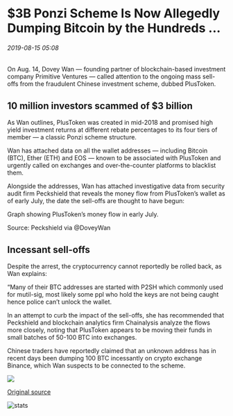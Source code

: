 # $3B Ponzi Scheme Is Now Allegedly Dumping Bitcoin by the Hundreds ...

###### 2019-08-15 05:08

On Aug. 14, Dovey Wan — founding partner of blockchain-based investment company Primitive Ventures — called attention to the ongoing mass sell-offs from the fraudulent Chinese investment scheme, dubbed PlusToken.

## 10 million investors scammed of $3 billion 

As Wan outlines, PlusToken was created in mid-2018 and promised high yield investment returns at different rebate percentages to its four tiers of member — a classic Ponzi scheme structure.

Wan has attached data on all the wallet addresses — including Bitcoin (BTC), Ether (ETH) and EOS — known to be associated with PlusToken and urgently called on exchanges and over-the-counter platforms to blacklist them.

Alongside the addresses, Wan has attached investigative data from security audit firm Peckshield that reveals the money flow from PlusToken’s wallet as of early July, the date the sell-offs are thought to have begun:

Graph showing PlusToken’s money flow in early July.

Source: Peckshield via @DoveyWan

## Incessant sell-offs

Despite the arrest, the cryptocurrency cannot reportedly be rolled back, as Wan explains:

“Many of their BTC addresses are started with P2SH which commonly used for mutil-sig, most likely some ppl who hold the keys are not being caught hence police can’t unlock the wallet.

In an attempt to curb the impact of the sell-offs, she has recommended that Peckshield and blockchain analytics firm Chainalysis analyze the flows more closely, noting that PlusToken appears to be moving their funds in small batches of 50-100 BTC into exchanges.

Chinese traders have reportedly claimed that an unknown address has in recent days been dumping 100 BTC incessantly on crypto exchange Binance, which Wan suspects to be connected to the scheme.

![](https://s3.cointelegraph.com/storage/uploads/view/2478d5dc284feefcdb9a4c16cbd5e58e.png)

[Original source](https://cointelegraph.com/news/3b-ponzi-scheme-is-now-allegedly-dumping-bitcoin-by-the-hundreds)

![stats](https://c.statcounter.com/11760860/0/a89fa40b/1/ "stats")